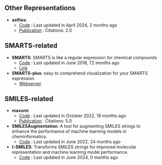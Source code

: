 
## **Other Representations**
- **selfies**: 
	- [Code](https://github.com/aspuru-guzik-group/selfies) : Last updated in April 2024, 2 months ago
	- [Publication](https://doi.org/10.1039/D3DD00044C) : Citations: 2.0

## **SMARTS-related**
- **SMARTS**: SMARTS is like a regular expression for chemical compounds
	- [Code](https://github.com/SqrtNegInf/SMARTS) : Last updated in June 2018, 72 months ago
	- [Link](https://github.com/SqrtNegInf/SMARTS/blob/master/cheat-sheet.txt)
- **SMARTS-plus**: easy to comprehend visualization for your SMARTS expression.
	- [Webserver](https://smarts.plus/)

## **SMILES-related**
- **maxsmi**: 
	- [Code](https://github.com/volkamerlab/maxsmi) : Last updated in October 2022, 19 months ago
	- [Publication](https://doi.org/10.1016/j.ailsci.2021.100014) : Citations: 5.0
- **SMILESAugmentation**: A tool for augmenting SMILES strings to enhance the performance of machine learning models in cheminformatics.
	- [Code](https://github.com/jcorreia11/SMILESAugmentation) : Last updated in June 2022, 24 months ago
- **t-SMILES**: Transforms SMILES strings for improved molecular representation and machine learning model performance.
	- [Code](https://github.com/juanniwu/t-smiles) : Last updated in June 2024, 0 months ago
